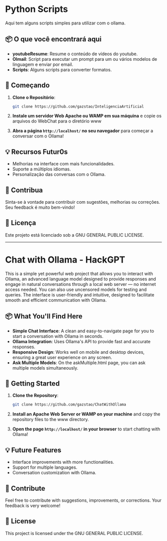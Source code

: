 # Python Scripts

Aqui tem alguns scripts simples para utilizar com o ollama. 

## 📦 O que você encontrará aqui

- **youtubeResume**: Resume o conteúdo de vídeos do youtube.
- **Olmail**: Script para executar um prompt para um ou vários modelos de linguagem e enviar por email.
- **Scripts**: Alguns scripts para converter formatos.

## 🚀 Começando

1. **Clone o Repositório**:
   ```bash
   git clone https://github.com/gazstao/InteligenciaArtificial
   ```

2. **Instale um servidor Web Apache ou WAMP em sua máquina** e copie os arquivos do WebChat para o diretório www

3. **Abra a página `http://localhost/` no seu navegador** para começar a conversar com o Ollama!

## 💡 Recursos Futur0s

- Melhorias na interface com mais funcionalidades.
- Suporte a múltiplos idiomas.
- Personalização das conversas com o Ollama.

## 🤝 Contribua

Sinta-se à vontade para contribuir com sugestões, melhorias ou correções. Seu feedback é muito bem-vindo!

## 📄 Licença

Este projeto está licenciado sob a GNU GENERAL PUBLIC LICENSE.


________________________________________________________________________

# Chat with Ollama - HackGPT

This is a simple yet powerful web project that allows you to interact with Ollama, an advanced language model designed to provide responses and engage in natural conversations through a local web server — no internet access needed. You can also use uncensored models for testing and queries. The interface is user-friendly and intuitive, designed to facilitate smooth and efficient communication with Ollama.

## 📦 What You'll Find Here

- **Simple Chat Interface**: A clean and easy-to-navigate page for you to start a conversation with Ollama in seconds.
- **Ollama Integration**: Uses Ollama's API to provide fast and accurate responses.
- **Responsive Design**: Works well on mobile and desktop devices, ensuring a great user experience on any screen.
- **Ask Multiple Models**: On the askMultiple.html page, you can ask multiple models simultaneously.

## 🚀 Getting Started

1. **Clone the Repository**:
   ```bash
   git clone https://github.com/gazstao/ChatWithOllama
   ```

2. **Install an Apache Web Server or WAMP on your machine** and copy the repository files to the www directory.

3. **Open the page `http://localhost/` in your browser** to start chatting with Ollama!

## 💡 Future Features

- Interface improvements with more functionalities.
- Support for multiple languages.
- Conversation customization with Ollama.

## 🤝 Contribute

Feel free to contribute with suggestions, improvements, or corrections. Your feedback is very welcome!

## 📄 License

This project is licensed under the GNU GENERAL PUBLIC LICENSE.
